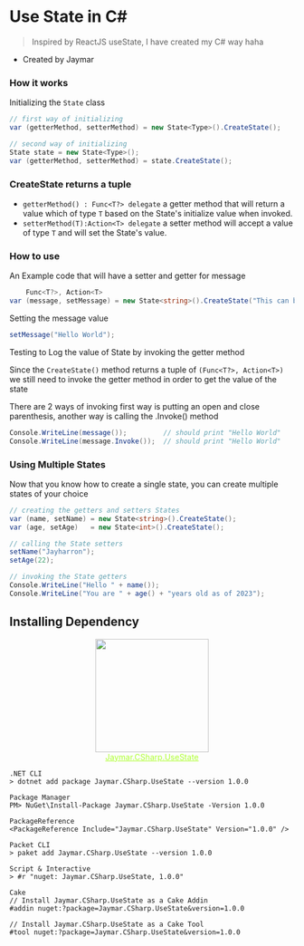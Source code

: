 # Use State in C#
> Inspired by ReactJS useState, I have created my C# way haha
- Created by Jaymar

### How it works
Initializing the `State` class
```cs
// first way of initializing
var (getterMethod, setterMethod) = new State<Type>().CreateState();

// second way of initializing
State state = new State<Type>();
var (getterMethod, setterMethod) = state.CreateState();
```
### CreateState returns a tuple
- `getterMethod() : Func<T?> delegate` a getter method that will return a value which of type `T` based on the State's initialize value when invoked.
- `setterMethod(T):Action<T> delegate` a setter method will accept a value of type `T` and will set the State's value.

### How to use
An Example code that will have a setter and getter for message
```cs
    Func<T?>, Action<T>
var (message, setMessage) = new State<string>().CreateState("This can be empty");
```
Setting the message value
```cs
setMessage("Hello World");
```
Testing to Log the value of State by invoking the getter method

Since the `CreateState()` method returns a tuple of `(Func<T?>, Action<T>)`
we still need to invoke the getter method in order to get the
value of the state

There are 2 ways of invoking
first way is putting an open and close parenthesis, another way
is calling the .Invoke() method
```cs
Console.WriteLine(message());         // should print "Hello World"
Console.WriteLine(message.Invoke());  // should print "Hello World"
```

### Using Multiple States
Now that you know how to create a single state, you can create multiple states of your choice
```cs
// creating the getters and setters States
var (name, setName) = new State<string>().CreateState();
var (age, setAge)   = new State<int>().CreateState();

// calling the State setters
setName("Jayharron");
setAge(22);

// invoking the State getters
Console.WriteLine("Hello " + name());
Console.WriteLine("You are " + age() + "years old as of 2023");
```

## Installing Dependency

<p align="center">
    <span style="color:orange;font-weight:700;font-size:20px;">
        <img src="https://www.nuget.org/Content/gallery/img/logo-header.svg" width='200'>
    </span>
    <br/>
    <a style="color:greenyellow;text-decoration:underline;" href="https://www.nuget.org/packages/Jaymar.CSharp.UseState/">Jaymar.CSharp.UseState</a>
</p>

```
.NET CLI
> dotnet add package Jaymar.CSharp.UseState --version 1.0.0

Package Manager
PM> NuGet\Install-Package Jaymar.CSharp.UseState -Version 1.0.0

PackageReference
<PackageReference Include="Jaymar.CSharp.UseState" Version="1.0.0" />

Packet CLI
> paket add Jaymar.CSharp.UseState --version 1.0.0

Script & Interactive
> #r "nuget: Jaymar.CSharp.UseState, 1.0.0"

Cake
// Install Jaymar.CSharp.UseState as a Cake Addin
#addin nuget:?package=Jaymar.CSharp.UseState&version=1.0.0

// Install Jaymar.CSharp.UseState as a Cake Tool
#tool nuget:?package=Jaymar.CSharp.UseState&version=1.0.0
```